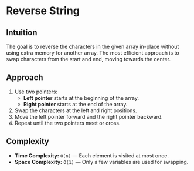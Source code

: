 # Reverse String

## Intuition
The goal is to reverse the characters in the given array in-place without using extra memory for another array. The most efficient approach is to swap characters from the start and end, moving towards the center.

## Approach
1. Use two pointers:
   - **Left pointer** starts at the beginning of the array.
   - **Right pointer** starts at the end of the array.
2. Swap the characters at the left and right positions.
3. Move the left pointer forward and the right pointer backward.
4. Repeat until the two pointers meet or cross.

## Complexity
- **Time Complexity:** `O(n)` — Each element is visited at most once.
- **Space Complexity:** `O(1)` — Only a few variables are used for swapping.
